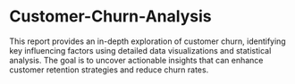 # Customer-Churn-Analysis
This report provides an in-depth exploration of customer churn, identifying key influencing factors using detailed data visualizations and statistical analysis. 
The goal is to uncover actionable insights that can enhance customer retention strategies and reduce churn rates.
